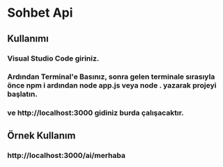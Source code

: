 # Sohbet Api

## Kullanımı
### Visual Studio Code giriniz.
### Ardından Terminal'e Basınız, sonra gelen terminale sırasıyla önce npm i ardından node app.js veya node . yazarak projeyi başlatın.
### ve http://localhost:3000 gidiniz burda çalışacaktır.

## Örnek Kullanım
### http://localhost:3000/ai/merhaba
